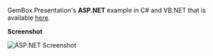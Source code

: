 GemBox.Presentation's **ASP.NET** example in C# and VB.NET that is available [here](https://www.gemboxsoftware.com/presentation/examples/asp-net-powerpoint-export/1601).

**Screenshot**

![ASP.NET Screenshot](https://www.gemboxsoftware.com/Presentation/Examples/Content/ASP.NET/ASP.NET/AspNet.png)